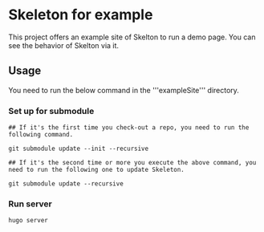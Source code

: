 
# Skeleton for example
This project offers an example site of Skelton to run a demo page. You can see the behavior of Skelton via it.  

## Usage
You need to run the below command in the '''exampleSite''' directory.  

### Set up for submodule
```
## If it's the first time you check-out a repo, you need to run the following command.

git submodule update --init --recursive

## If it's the second time or more you execute the above command, you need to run the following one to update Skeleton.

git submodule update --recursive
```

### Run server

```
hugo server
```

